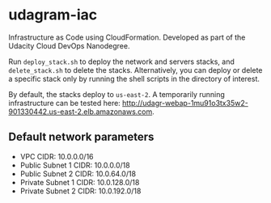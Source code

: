 # udagram-iac
Infrastructure as Code using CloudFormation. Developed as part of the Udacity Cloud DevOps Nanodegree.

Run `deploy_stack.sh` to deploy the network and servers stacks, and `delete_stack.sh` to delete the stacks. 
Alternatively, you can deploy or delete a specific stack only by running the shell scripts in the directory of interest.

By default, the stacks deploy to `us-east-2`. 
A temporarily running infrastructure can be tested here: http://udagr-webap-1mu91o3tx35w2-901330442.us-east-2.elb.amazonaws.com.

## Default network parameters

- VPC CIDR: 10.0.0.0/16
- Public Subnet 1 CIDR: 10.0.0.0/18
- Public Subnet 2 CIDR: 10.0.64.0/18
- Private Subnet 1 CIDR: 10.0.128.0/18
- Private Subnet 2 CIDR: 10.0.192.0/18